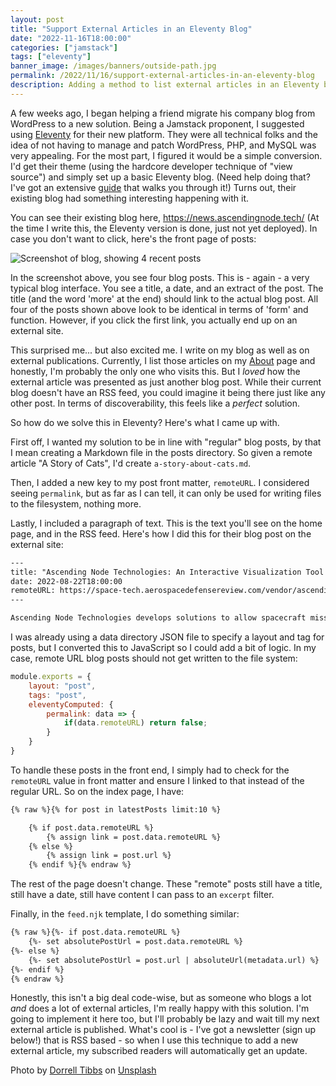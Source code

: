 ```yaml
---
layout: post
title: "Support External Articles in an Eleventy Blog"
date: "2022-11-16T18:00:00"
categories: ["jamstack"]
tags: ["eleventy"]
banner_image: /images/banners/outside-path.jpg
permalink: /2022/11/16/support-external-articles-in-an-eleventy-blog
description: Adding a method to list external articles in an Eleventy blog
---
```


A few weeks ago, I began helping a friend migrate his company blog from WordPress to a new solution. Being a Jamstack proponent, I suggested using [Eleventy](https://www.11ty.dev/) for their new platform. They were all technical folks and the idea of not having to manage and patch WordPress, PHP, and MySQL was very appealing. For the most part, I figured it would be a simple conversion. I'd get their theme (using the hardcore developer technique of "view source") and simply set up a basic Eleventy blog. (Need help doing that? I've got an extensive [guide](https://cfjedimaster.github.io/eleventy-blog-guide/guide.html) that walks you through it!) Turns out, their existing blog had something interesting happening with it.

You can see their existing blog here, <https://news.ascendingnode.tech/> (At the time I write this, the Eleventy version is done, just not yet deployed). In case you don't want to click, here's the front page of posts:

<p>
<img data-src="https://static.raymondcamden.com/images/2022/11/ext1.jpg" alt="Screenshot of blog, showing 4 recent posts" class="lazyload imgborder imgcenter">
</p>

In the screenshot above, you see four blog posts. This is - again - a very typical blog interface. You see a title, a date, and an extract of the post. The title (and the word 'more' at the end) should link to the actual blog post. All four of the posts shown above look to be identical in terms of 'form' and function. However, if you click the first link, you actually end up on an external site.

This surprised me... but also excited me. I write on my blog as well as on external publications. Currently, I list those articles on my [About](/about) page and honestly, I'm probably the only one who visits this. But I *loved* how the external article was presented as just another blog post. While their current blog doesn't have an RSS feed, you could imagine it being there just like any other post. In terms of discoverability, this feels like a *perfect* solution. 

So how do we solve this in Eleventy? Here's what I came up with.

First off, I wanted my solution to be in line with "regular" blog posts, by that I mean creating a Markdown file in the posts directory. So given a remote article "A Story of Cats", I'd create `a-story-about-cats.md`. 

Then, I added a new key to my post front matter, `remoteURL`. I considered seeing `permalink`, but as far as I can tell, it can only be used for writing files to the filesystem, nothing more. 

Lastly, I included a paragraph of text. This is the text you'll see on the home page, and in the RSS feed. Here's how I did this for their blog post on the external site:

```html
---
title: "Ascending Node Technologies: An Interactive Visualization Tool for Space Mission Planning"
date: 2022-08-22T18:00:00
remoteURL: https://space-tech.aerospacedefensereview.com/vendor/ascending-node-technologies-an-interactive-visualization-tool-for-space-mission-planning-cid-742-mid-67.html
---

Ascending Node Technologies develops solutions to allow spacecraft mission designers and operators to work better together through their flagship product Spaceline, which is supported by several NASA SBIR Phase II awards.
```

I was already using a data directory JSON file to specify a layout and tag for posts, but I converted this to JavaScript so I could add a bit of logic. In my case, remote URL blog posts should not get written to the file system:

```js
module.exports = {
    layout: "post",
    tags: "post",
    eleventyComputed: {
        permalink: data => {
            if(data.remoteURL) return false;
        }
    }
}
```

To handle these posts in the front end, I simply had to check for the `remoteURL` value in front matter and ensure I linked to that instead of the regular URL. So on the index page, I have: 

```html
{% raw %}{% for post in latestPosts limit:10 %}

    {% if post.data.remoteURL %}
        {% assign link = post.data.remoteURL %}
    {% else %}
        {% assign link = post.url %}
    {% endif %}{% endraw %}
```

The rest of the page doesn't change. These "remote" posts still have a title, still have a date, still have content I can pass to an `excerpt` filter. 

Finally, in the `feed.njk` template, I do something similar:

```html
{% raw %}{%- if post.data.remoteURL %}
    {%- set absolutePostUrl = post.data.remoteURL %}
{%- else %}
    {%- set absolutePostUrl = post.url | absoluteUrl(metadata.url) %}
{%- endif %}
{% endraw %}
```

Honestly, this isn't a big deal code-wise, but as someone who blogs a lot *and* does a lot of external articles, I'm really happy with this solution. I'm going to implement it here too, but I'll probably be lazy and wait till my next external article is published. What's cool is - I've got a newsletter (sign up below!) that is RSS based - so when I use this technique to add a new external article, my subscribed readers will automatically get an update. 

Photo by <a href="https://unsplash.com/@whatuprell?utm_source=unsplash&utm_medium=referral&utm_content=creditCopyText">Dorrell Tibbs</a> on <a href="https://unsplash.com/s/photos/outside?utm_source=unsplash&utm_medium=referral&utm_content=creditCopyText">Unsplash</a>
  